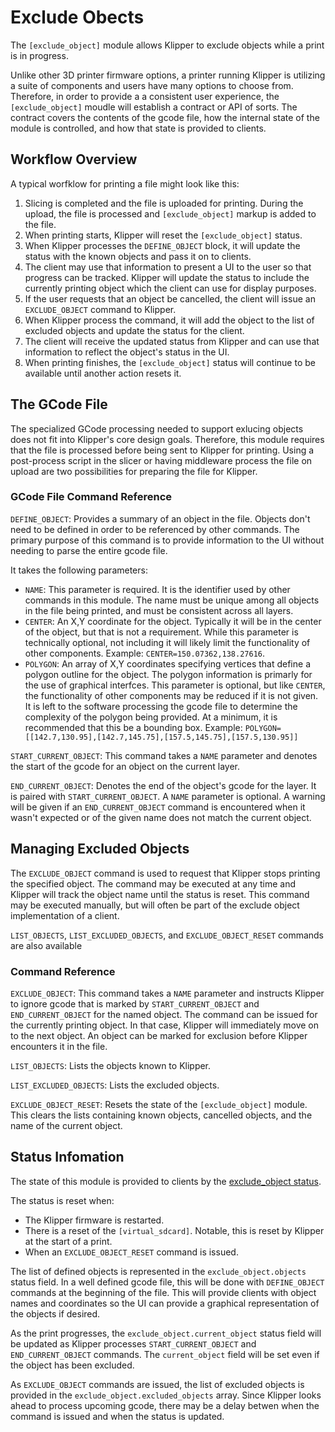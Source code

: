 # Exclude Obects

The `[exclude_object]` module allows Klipper to exclude objects while a print is in progress.

Unlike other 3D printer firmware options, a printer running Klipper is utilizing a suite of
components and users have many options to choose from.  Therefore, in order to provide a
a consistent user experience, the `[exclude_object]` moudle will establish a contract or API
of sorts.  The contract covers the contents of the gcode file, how the internal state of the
module is controlled, and how that state is provided to clients.

## Workflow Overview
A typical worfklow for printing a file might look like this:
1. Slicing is completed and the file is uploaded for printing.  During the upload, the file
   is processed and `[exclude_object]` markup is added to the file.
1. When printing starts, Klipper will reset the `[exclude_object]` status.
1. When Klipper processes the `DEFINE_OBJECT` block, it will update the status with the known
   objects and pass it on to clients.
1. The client may use that information to present a UI to the user so that progress can be
   tracked.  Klipper will update the status to include the currently printing object which
   the client can use for display purposes.
1. If the user requests that an object be cancelled, the client will issue an `EXCLUDE_OBJECT`
   command to Klipper.
1. When Klipper process the command, it will add the object to the list of excluded objects
   and update the status for the client.
1. The client will receive the updated status from Klipper and can use that information to
   reflect the object's status in the UI.
1. When printing finishes, the `[exclude_object]` status will continue to be available until
   another action resets it.

## The GCode File
The specialized GCode processing needed to support exlucing objects does not fit into Klipper's
core design goals.  Therefore, this module requires that the file is processed before being sent
to Klipper for printing.  Using a post-process script in the slicer or having middleware process
the file on upload are two possibilities for preparing the file for Klipper.

### GCode File Command Reference
`DEFINE_OBJECT`:  Provides a summary of an object in the file.  Objects don't need to be defined
in order to be referenced by other commands.  The primary purpose of this command is to provide
information to the UI without needing to parse the entire gcode file.

It takes the following parameters:

- `NAME`: This parameter is required.  It is the identifier used by other commands in this module.
 The name must be unique among all objects in the file being printed, and must be consistent across all layers.
- `CENTER`: An X,Y coordinate for the object.  Typically it will be in the center of the object, but
   that is not a requirement.  While this parameter is technically optional, not including it will
   likely limit the functionality of other components.  Example: `CENTER=150.07362,138.27616`.
- `POLYGON`: An array of X,Y coordinates specifying vertices that define a polygon outline for the object.
   The polygon information is primarly for the use of graphical interfces.  This parameter is optional, but
   like `CENTER`, the functionality of other components may be reduced if it is not given.  It is left to the
   software processing the gcode file to determine the complexity of the polygon being provided.  At a
   minimum, it is recommended that this be a bounding box.
   Example: `POLYGON=[[142.7,130.95],[142.7,145.75],[157.5,145.75],[157.5,130.95]]`

`START_CURRENT_OBJECT`: This command takes a `NAME` parameter and denotes the start of
the gcode for an object on the current layer.

`END_CURRENT_OBJECT`:  Denotes the end of the object's gcode for the layer.  It is paired with
`START_CURRENT_OBJECT`.  A `NAME` parameter is optional.  A warning will be given if
an `END_CURRENT_OBJECT` command is encountered when it wasn't expected or of the given
name does not match the current object.

## Managing Excluded Objects
The `EXCLUDE_OBJECT` command is used to request that Klipper stops printing the specified object.
The command may be executed at any time and Klipper will track the object name until the status is
reset.  This command may be executed manually, but will often be part of the exclude object implementation
of a client.

`LIST_OBJECTS`, `LIST_EXCLUDED_OBJECTS`, and `EXCLUDE_OBJECT_RESET` commands are also available

### Command Reference
`EXCLUDE_OBJECT`: This command takes a `NAME` parameter and instructs Klipper to ignore
gcode that is marked by `START_CURRENT_OBJECT` and `END_CURRENT_OBJECT` for the named
object.  The command can be issued for the currently printing object.  In that case, Klipper will
immediately move on to the next object.  An object can be marked for exclusion before Klipper
encounters it in the file.

`LIST_OBJECTS`: Lists the objects known to Klipper.

`LIST_EXCLUDED_OBJECTS`: Lists the excluded objects.

`EXCLUDE_OBJECT_RESET`: Resets the state of the `[exclude_object]` module.  This clears the lists
containing known objects, cancelled objects, and the name of the current object.

## Status Infomation
The state of this module is provided to clients by the [exclude_object status](Status_reference.md#exclude_object).

The status is reset when:
- The Klipper firmware is restarted.
- There is a reset of the `[virtual_sdcard]`.  Notable, this is reset by Klipper at the start of a print.
- When an `EXCLUDE_OBJECT_RESET` command is issued.

The list of defined objects is represented in the `exclude_object.objects` status field.  In a well defined
gcode file, this will be done with `DEFINE_OBJECT` commands at the beginning of the file.  This will provide
clients with object names and coordinates so the UI can provide a graphical representation of the objects if
desired.

As the print progresses, the `exclude_object.current_object` status field will be updated as Klipper processes
`START_CURRENT_OBJECT` and `END_CURRENT_OBJECT` commands.  The `current_object` field will be set even if the
object has been excluded.

As `EXCLUDE_OBJECT` commands are issued, the list of excluded objects is provided in the `exclude_object.excluded_objects`
array.  Since Klipper looks ahead to process upcoming gcode, there may be a delay betwen when the command is
issued and when the status is updated.